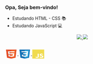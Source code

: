 ### Opa, Seja bem-vindo!

- Estudando HTML - CSS 📚
- Estudando JavaScript 💻

<div align="center">
  <a href="https://github.com/drifex">
  <img height="160em" src="https://github-readme-stats.vercel.app/api?username=drifex&show_icons=true&theme=cobalt&include_all_commits=true&count_private=true"/>
  <img height="160em" src="https://github-readme-stats.vercel.app/api/top-langs/?username=drifex&layout=compact&langs_count=7&theme=cobalt"/>
</div>

  ##
  
   <img align="center" alt="Drifex-HTML" height="30" width="40" src="https://raw.githubusercontent.com/devicons/devicon/master/icons/html5/html5-original.svg">
   <img align="center" alt="Drifex-CSS" height="30" width="40" src="https://raw.githubusercontent.com/devicons/devicon/master/icons/css3/css3-original.svg">
  <img align="center" alt="Drifex-Js" height="30" width="40" src="https://raw.githubusercontent.com/devicons/devicon/master/icons/javascript/javascript-plain.svg"> 
